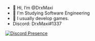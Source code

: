 - 👋 Hi, I’m @DrxMaxi
- 👀 I'm Studying Software Engineering
- 🌱 I usually develop games.
-  Discord: DrxMaxi#1337


[![Discord Presence](https://lanyard.cnrad.dev/api/402771109294112769?theme=dark&bg=809ecf&idleMessage=selamaleykim)](https://discord.com/users/402771109294112769)

<!---
DrxMaxi/DrxMaxi is a ✨ special ✨ repository because its `README.md` (this file) appears on your GitHub profile.
You can click the Preview link to take a look at your changes.
--->
